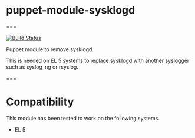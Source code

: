 # puppet-module-sysklogd
===


[![Build Status](
https://api.travis-ci.org/ghoneycutt/puppet-module-sysklogd.png)](https://travis-ci.org/ghoneycutt/puppet-module-sysklogd)

Puppet module to remove sysklogd.

This is needed on EL 5 systems to replace sysklogd with another syslogger such as syslog_ng or rsyslog.

===

# Compatibility

This module has been tested to work on the following systems.

* EL 5
